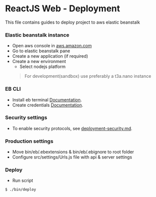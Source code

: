 # ReactJS Web - Deployment

This file contains guides to deploy project to aws elastic beanstalk

### Elastic beanstalk instance

-  Open aws console in [aws.amazon.com](https://aws.amazon.com)
-  Go to elastic beanstalk pane
-  Create a new application (if required)
-  Create a new environment
   -  Select nodejs platform
   >  For development(sandbox)  use preferably a t3a.nano instance
   
### EB CLI

-  Install eb terminal [Documentation](https://docs.aws.amazon.com/es_es/elasticbeanstalk/latest/dg/eb-cli3-install.html).
-  Create credentials [Documentation](https://docs.aws.amazon.com/es_es/general/latest/gr/managing-aws-access-keys.html).

### Security settings

-  To enable security protocols, see [deployment-security.md](./deployment-security.md).

### Production settings

-  Move bin/eb/.ebextensions & bin/eb/.ebignore to root folder
-  Configure src/settings/Urls.js file with api & server settings

### Deploy

-  Run script
```bash
$ ./bin/deploy
```